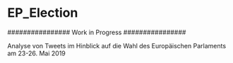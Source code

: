 # EP_Election
################
Work in Progress
################

Analyse von Tweets im Hinblick auf die Wahl des Europäischen Parlaments am 23-26. Mai 2019


